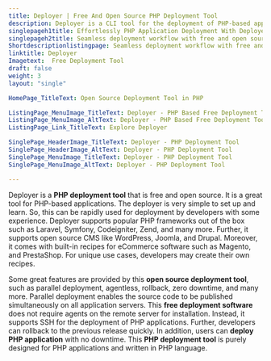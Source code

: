 ```yaml
---
title: Deployer | Free And Open Source PHP Deployment Tool
description: Deployer is a CLI tool for the deployment of PHP-based applications. It supports popular PHP frameworks, open source CMS, and shopping cart software.
singlepageh1title: Effortlessly PHP Application Deployment With Deployer
singlepageh2title: Seamless deployment workflow with free and open source deployment tool for PHP-based applications. Easily set up and supports popular frameworks.
Shortdescriptionlistingpage: Seamless deployment workflow with free and open source deployment tool for PHP-based applications. Easily set up and supports popular frameworks.
linktitle: Deployer
Imagetext:  Free Deployment Tool 
draft: false
weight: 3
layout: "single"

HomePage_TitleText: Open Source Deployment Tool in PHP

ListingPage_MenuImage_TitleText: Deployer - PHP Based Free Deployment Tool
ListingPage_MenuImage_AltText: Deployer - PHP Based Free Deployment Tool
ListingPage_Link_TitleText: Explore Deployer

SinglePage_HeaderImage_TitleText: Deployer - PHP Deployment Tool
SinglePage_HeaderImage_AltText: Deployer - PHP Deployment Tool
SinglePage_MenuImage_TitleText: Deployer - PHP Deployment Tool
SinglePage_MenuImage_AltText: Deployer - PHP Deployment Tool

---
```


Deployer is a **PHP deployment tool** that is free and open source. It is a great tool for PHP-based applications. The deployer is very simple to set up and learn. So, this can be rapidly used for deployment by developers with some experience. Deployer supports popular PHP frameworks out of the box such as Laravel, Symfony, Codeigniter, Zend, and many more. Further, it supports open source CMS like WordPress, Joomla, and Drupal. Moreover, it comes with built-in recipes for eCommerce software such as Magento, and PrestaShop. For unique use cases, developers may create their own recipes.

Some great features are provided by this **open source deployment tool**, such as parallel deployment, agentless, rollback, zero downtime, and many more. Parallel deployment enables the source code to be published simultaneously on all application servers. This **free deployment software** does not require agents on the remote server for installation. Instead, it supports SSH for the deployment of PHP applications. Further, developers can rollback to the previous release quickly. In addition, users can **deploy PHP application** with no downtime. This **PHP deployment tool** is purely designed for PHP applications and written in PHP language.